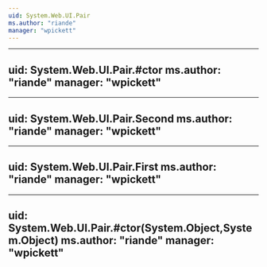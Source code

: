 ```yaml
---
uid: System.Web.UI.Pair
ms.author: "riande"
manager: "wpickett"
---
```


---
uid: System.Web.UI.Pair.#ctor
ms.author: "riande"
manager: "wpickett"
---

---
uid: System.Web.UI.Pair.Second
ms.author: "riande"
manager: "wpickett"
---

---
uid: System.Web.UI.Pair.First
ms.author: "riande"
manager: "wpickett"
---

---
uid: System.Web.UI.Pair.#ctor(System.Object,System.Object)
ms.author: "riande"
manager: "wpickett"
---
